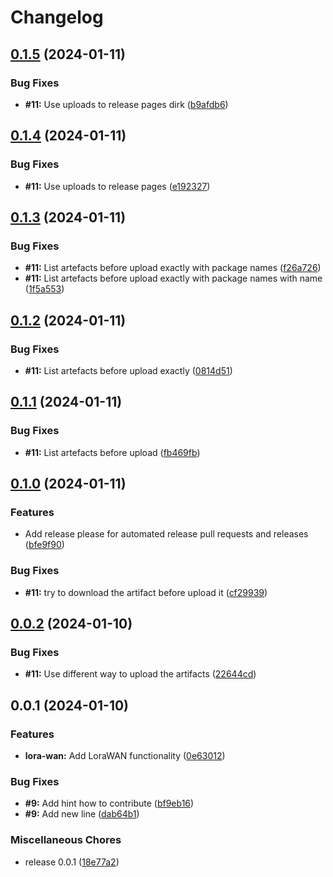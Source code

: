 # Changelog

## [0.1.5](https://github.com/ttnleipzig/regenfass/compare/v0.1.4...v0.1.5) (2024-01-11)


### Bug Fixes

* **#11:** Use uploads to release pages dirk ([b9afdb6](https://github.com/ttnleipzig/regenfass/commit/b9afdb61a2d1a236a30abe6819050c5f494ef09a))

## [0.1.4](https://github.com/ttnleipzig/regenfass/compare/v0.1.3...v0.1.4) (2024-01-11)


### Bug Fixes

* **#11:** Use uploads to release pages ([e192327](https://github.com/ttnleipzig/regenfass/commit/e192327acd3badfe80932ccc133db0e68f70b99f))

## [0.1.3](https://github.com/ttnleipzig/regenfass/compare/v0.1.2...v0.1.3) (2024-01-11)


### Bug Fixes

* **#11:** List artefacts before upload exactly with package names ([f26a726](https://github.com/ttnleipzig/regenfass/commit/f26a7268a2f6b2c1b8a71d2d002acc64b175f134))
* **#11:** List artefacts before upload exactly with package names with name ([1f5a553](https://github.com/ttnleipzig/regenfass/commit/1f5a55362a4204773972eca8bc93788977b89eee))

## [0.1.2](https://github.com/ttnleipzig/regenfass/compare/v0.1.1...v0.1.2) (2024-01-11)


### Bug Fixes

* **#11:** List artefacts before upload exactly ([0814d51](https://github.com/ttnleipzig/regenfass/commit/0814d5174575e61d8e192af23a418a21e219c638))

## [0.1.1](https://github.com/ttnleipzig/regenfass/compare/v0.1.0...v0.1.1) (2024-01-11)


### Bug Fixes

* **#11:** List artefacts before upload ([fb469fb](https://github.com/ttnleipzig/regenfass/commit/fb469fba9c583ad8d9783f46fd6cf24233329f9d))

## [0.1.0](https://github.com/ttnleipzig/regenfass/compare/v0.0.2...v0.1.0) (2024-01-11)


### Features

* Add release please for automated release pull requests and releases ([bfe9f90](https://github.com/ttnleipzig/regenfass/commit/bfe9f90e913d41d1fe2c34259ab5153d55535584))


### Bug Fixes

* **#11:** try to download the artifact before upload it ([cf29939](https://github.com/ttnleipzig/regenfass/commit/cf29939803aaa3866e61fa33288635d4036625cd))

## [0.0.2](https://github.com/ttnleipzig/regenfass/compare/v0.0.1...v0.0.2) (2024-01-10)


### Bug Fixes

* **#11:** Use different way to upload the artifacts ([22644cd](https://github.com/ttnleipzig/regenfass/commit/22644cd8a5080bedae2349a0184f6d9a64622097))

## 0.0.1 (2024-01-10)


### Features

* **lora-wan:** Add LoraWAN functionality ([0e63012](https://github.com/ttnleipzig/regenfass/commit/0e63012b8df0689e2d4ee47c22b7b333e8823637))


### Bug Fixes

* **#9:** Add hint how to contribute ([bf9eb16](https://github.com/ttnleipzig/regenfass/commit/bf9eb16f8ed14b1d1559fd5f722e5887ecc33eea))
* **#9:** Add new line ([dab64b1](https://github.com/ttnleipzig/regenfass/commit/dab64b175c516d308f34e96bbc5516ca32c1b4c8))


### Miscellaneous Chores

* release 0.0.1 ([18e77a2](https://github.com/ttnleipzig/regenfass/commit/18e77a23a2dc7b1ff05f97c34d24dc9122f90fef))
